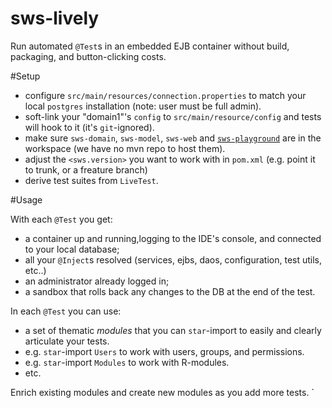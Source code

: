 # sws-lively
Run automated `@Test`s in an embedded EJB container without build, packaging, and button-clicking costs.


#Setup

- configure `src/main/resources/connection.properties` to match your local `postgres` installation (note: user must be full admin).
- soft-link your "domain1"'s `config` to `src/main/resource/config` and tests will hook to it (it's `git`-ignored). 
- make sure `sws-domain`, `sws-model`,  `sws-web` and [`sws-playground`](https://github.com/fabiosimeoni/sws-playground) are in the workspace (we have no mvn repo to host them).
- adjust the `<sws.version>` you want to work with in `pom.xml` (e.g. point it to trunk, or a freature branch)
- derive test suites from `LiveTest`.

#Usage

With each `@Test` you get:

* a container up and running,logging to the IDE's console, and connected to your local database;
* all your `@Inject`s resolved (services, ejbs, daos, configuration, test utils, etc..)
* an administrator already logged in;
* a sandbox that rolls back any changes to the DB at the end of the test.

In each `@Test` you can use:

* a set of thematic _modules_ that you can `star`-import to easily and clearly articulate your tests.
* e.g. `star`-import `Users` to work with users, groups, and permissions.
* e.g. `star`-import `Modules` to work with R-modules. 
* etc.
 
Enrich existing modules and create new modules as you add more tests. 
`
 


